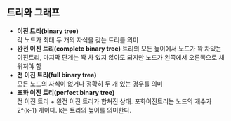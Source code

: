 ## 트리와 그래프 
* __이진 트리(binary tree)__  
각 노드가 최대 두 개의 자식을 갖는 트리를 의미
* __완전 이진 트리(complete binary tree)__
트리의 모든 높이에서 노드가 꽉 차있는 이진트리, 마지막 단계는 꽉 차 있지 않아도 되지만 노드가 왼쪽에서 오른쪽으로 채워져야 함
* __전 이진 트리(full binary tree)__  
모든 노드의 자식이 없거나 정확히 두 개 있는 경우를 의미
* __포화 이진 트리(perfect binary tree)__  
전 이진 트리 + 완전 이진 트리가 합쳐진 상태. 포화이진트리는 노드의 개수가 2^(k-1) 개이다. k는 트리의 높이를 의미한다.

